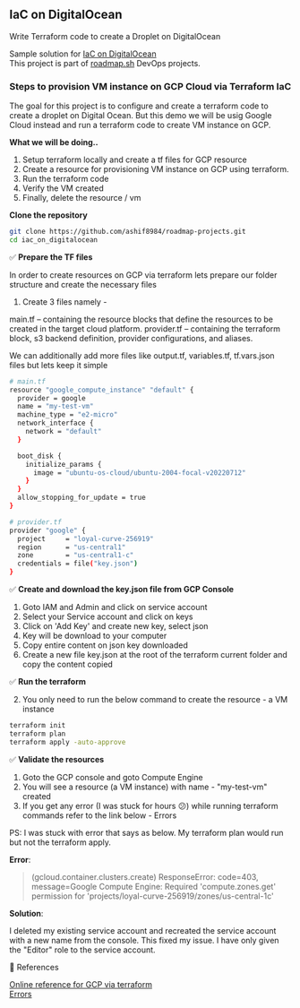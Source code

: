 ## IaC on DigitalOcean
Write Terraform code to create a Droplet on DigitalOcean


Sample solution for [IaC on DigitalOcean](https://roadmap.sh/projects/iac-digitalocean)\
This project is part of [roadmap.sh](https://roadmap.sh/projects) DevOps projects.


### Steps to provision VM instance on GCP Cloud via Terraform IaC

The goal for this project is to configure and create a terraform code to create a droplet on Digital Ocean. But this demo we will be usig Google Cloud instead and run a terraform code to create VM instance on GCP.

**What we will be doing..**

1. Setup terraform locally and create a tf files for GCP resource
2. Create a resource for provisioning VM instance on GCP using terraform.
3. Run the terraform code
4. Verify the VM created
5. Finally, delete the resource / vm

**Clone the repository**

```sh
git clone https://github.com/ashif8984/roadmap-projects.git
cd iac_on_digitalocean
```


✅ **Prepare the TF files**

In order to create resources on GCP via terraform lets prepare our folder structure and create the necessary files

1. Create 3 files namely - 

main.tf – containing the resource blocks that define the resources to be created in the target cloud platform.
provider.tf – containing the terraform block, s3 backend definition, provider configurations, and aliases.

We can additionally add more files like output.tf, variables.tf, tf.vars.json files but lets keep it simple


```sh
# main.tf
resource "google_compute_instance" "default" {
  provider = google
  name = "my-test-vm"
  machine_type = "e2-micro"
  network_interface {
    network = "default"
  }

  boot_disk {
    initialize_params {
      image = "ubuntu-os-cloud/ubuntu-2004-focal-v20220712"
    }
  }
  allow_stopping_for_update = true
}
```

```sh
# provider.tf
provider "google" {
  project     = "loyal-curve-256919"
  region      = "us-central1"
  zone        = "us-central1-c"
  credentials = file("key.json")
}
```

✅ **Create and download the key.json file from GCP Console**

1. Goto IAM and Admin and click on service account
2. Select your Service account and click on keys
3. Click on 'Add Key' and create new key, select json
4. Key will be download to your computer
5. Copy entire content on json key downloaded
6. Create a new file key.json at the root of the terraform current folder and copy the content copied



✅ **Run the terraform**

2. You only need to run the below command to create the resource - a VM instance

```sh
terraform init
terraform plan
terraform apply -auto-approve
```

✅ **Validate the resources**

1. Goto the GCP console and goto Compute Engine
2. You will see a resource (a VM instance) with name - "my-test-vm" created
3. If you get any error (I was stuck for hours 😕) while running terraform commands refer to the link below - Errors

PS: I was stuck with error that says as below. My terraform plan would run but not the terraform apply.

**Error**:

> (gcloud.container.clusters.create) ResponseError: code=403, message=Google Compute Engine: Required 'compute.zones.get' permission for 'projects/loyal-curve-256919/zones/us-central-1c'

**Solution**:

I deleted my existing service account and recreated the service account with a new name from the console. This fixed my issue. I have only given the "Editor" role to the service account.


🔗 References

[Online reference for GCP via terraform](https://mihaibojin.medium.com/deploy-and-configure-google-compute-engine-vms-with-terraform-f6b708b226c1) \
[Errors](https://stackoverflow.com/questions/48232189/google-compute-engine-required-compute-zones-get-permission-error) 
